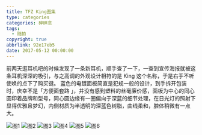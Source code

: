 ```yaml
---
title: TFZ King图集
type: categories
categories: 碎碎念
tags:
  - 随拍
copyright: true
abbrlink: 92e17eb5
date: 2017-05-12 00:00:00
---
```

前两天逛耳机吧的时候发现了一条新耳机，顺手查了一下，一查到宣传海报就被这条耳机深深的吸引，与之高调的外观设计相符的是 King 这个名称，于是右手不听使唤的点下了购买键。
蓝色的电镀面板简直是犯规一般的设计，到手拆开包装时，庆幸不是「方便面套路 」，并没有感到塑料的丝毫廉价感，面板为中心的同心圆印着品牌和型号，同心圆边缘有一圈偏向于深蓝的细节处理，在日光灯的照射下显得优雅且梦幻，内侧材质为半透明的深蓝色树脂，曲线柔和，腔体稍微有一点大。

<!-- more -->

<img class="lazyload" data-original="https://i.loli.net/2017/11/24/5a1817cc7fdd8.jpeg" title="图1" />
<img class="lazyload" data-original="https://i.loli.net/2017/11/24/5a1817cd099b4.jpeg" title="图2" />
<img class="lazyload" data-original="https://i.loli.net/2017/11/24/5a1817cec1c24.jpeg"  title="图3" />
<img class="lazyload" data-original="https://i.loli.net/2017/11/24/5a1817cf5d7c4.jpeg" title="图4" />
<img class="lazyload" data-original="https://i.loli.net/2017/11/24/5a1817cfedf3b.jpeg" title="图5" />
<img class="lazyload" data-original="https://i.loli.net/2017/11/24/5a1817d089342.jpeg" title="图6" />

